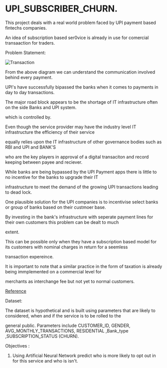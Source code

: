 # UPI_SUBSCRIBER_CHURN.
 
This project deals with a real world problem faced by UPI payment based fintechs companies.

An idea of subscription based ser0vice is already in use for comercial transaaction for traders. 

Problem Statement:

![Transaction](https://github.com/iwineye/UPI_SUBSCRIBER_CHURN/assets/96835772/80a27815-6ade-48e7-8097-71e05c89108e)

From the above diagram we can understand the communication involved behind every payment.

UPI's have successfully bipassed the banks when it comes to payments in day to day transactions.

The major road block appears to be the shortage of IT infrastructure often on the side Banks and UPI system.

which is controlled by.

Even though the service provider may have the industry level IT infrastructure the efficiency of their service 

equally relies upon the IT infrastructure of other governance bodies such as RBI and UPI and BANK'S 

who are the key players in approval of a digital transaciton and record keeping between payee and reciever.

While banks are being bypassed by the UPI Payment apps there is little to no incentive for the banks to upgrade their IT 

infrastructure to meet the demand of the growing UPI transactions leading to dead lock.

One plausible solution for the UPI companies is to incentivise select banks or group of banks based on their custmoer base.

By investing in the bank's infrastructure with seperate payment lines for their own customers this problem can be dealt to much 

extent.

This can be possible only when they have a subscription based model for its customers with nominal charges in return for a seemless 

transaction expereince. 

It is important to note that a similar practice in the form of taxation is already being immplemented on a commercial level for 

merchants as interchange fee but not yet to normal customers. 

[Reference](https://cleartax.in/s/upi-transaction-charges)

Dataset: 

The dataset is hypothetical and is built using parameters that are likely to considered, when and if the service is to be rolled to the 

general public. Parameters include CUSTOMER_ID,	GENDER,	AVG_MONTHLY_TRANSACTIONS,	RESIDENTIAL	,Bank_type	,SUBSCRIPTION_STATUS (CHURN).


Objectives :

1. Using Artificial Neural Network predict who is more likely to opt out in for this service and who is isn't. 



